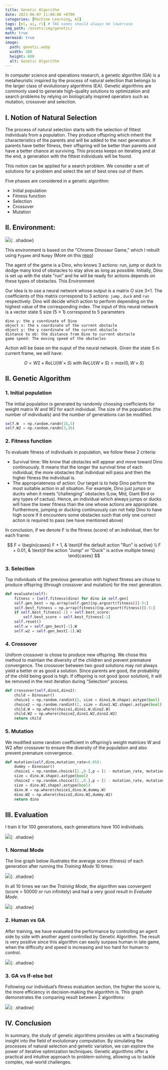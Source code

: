 ```yaml
---
title: Genetic Algorithm
date: 2023-06-07 11:00:00 +0700
categories: [Machine Learning, AI]
tags: [ml, ai, rl] # TAG names should always be lowercase
img_path: /assets/img/genetic/
math: true
mermaid: true
image:
  path: genetic.webp
  width: 300
  height: 600
  alt: Genetic Algorithm
---
```


In computer science and operations research, a genetic algorithm (GA) is a metaheuristic inspired by the process of natural selection that belongs to the larger class of evolutionary algorithms (EA). Genetic algorithms are commonly used to generate high-quality solutions to optimization and search problems by relying on biologically inspired operators such as mutation, crossover and selection.

## I. Notion of Natural Selection

The process of natural selection starts with the selection of fittest individuals from a population. They produce offspring which inherit the characteristics of the parents and will be added to the next generation. If parents have better fitness, their offspring will be better than parents and have a better chance at surviving. This process keeps on iterating and at the end, a generation with the fittest individuals will be found.

This notion can be applied for a search problem. We consider a set of solutions for a problem and select the set of best ones out of them.

Five phases are considered in a genetic algorithm:

- Initial population
- Fitness function
- Selection
- Crossover
- Mutation

## II. Environment:

![](path.png){: .shadow}

This environment is based on the "Chrome Dinosaur Game," which I rebuilt using `Pygame` and `Numpy` (More on this [repo](https://github.com/datvodinh10/dino-game-genetic-algorithm.git))

The agent of the game is a Dino, who knows 3 actions: run, jump or duck to dodge many kind of obstacles to stay alive as long as possible. Initially, Dino is set up with the state ”run” and he
will be ready for actions depends on these types of obstacles. This Environment

Our idea is to use a neural network whose output is a matrix _O_ size 3×1. The coefficients of this matrix correspond to 3 actions: `jump` , `duck` and `run` respectively. Dino will decide which action to perform depending on the highest value of the corresponding index. The input of this neural network is a vector state S size (5 × 1) correspond to 5 parameters

```
dino y: the y coordinate of Dino
object x: the x coordinate of the current obstacle
object y: the y coordinate of the current obstacle
distance to ob: the distance from Dino to current obstacle
game speed: The moving speed of the obstacles
```

Action will be base on the ouput of the neural network. Given the state S in current frame, we will have:

$$
O = W2 × ReLU(W × S) \text{ with } ReLU(W × S) = max(0, W × S)
$$

## II. Genetic Algorithm

### 1. Initial population

The initial population is generated by randomly choosing coefficients for weight matrix W and W2 for each individual. The size of the population (the number of individuals) and the number of generations can be modified.

```python
self.W  = np.random.randn(16,5)
self.W2 = np.random.randn(3,16)
```

### 2. Fitness function

To evaluate fitness of individuals in population, we follow these 2 criteria:

- Survival time: We know that obstacles will appear and move toward Dino continuously. It means
  that the longer the survival time of each individual, the more obstacles that individual will pass and
  then the higher fitness the individual is.
- The appropriateness of action: Our target is to help Dino perform the most suitable action in all situation. For example, Dino just jumps or ducks when it meets ”challenging” obstacles (Low, Mid, Giant Bird or any types of cactus). Hence, an individual which always jumps or ducks will have the lower fitness than the one whose actions are appropriate. Furthermore, jumping or ducking
  continuously can not help Dino to have high score if it encounters some obstacles such that only one correct action is required to pass (we have mentioned above)

In conclusion, if we denote F is the fitness (score) of an individual, then for each frame:

$$
F = \begin{cases}
F + 1, & \text{if the default action "Run" is active} \\
F + 0.01, & \text{if the action "Jump" or "Duck" is active multiple times}
\end{cases}
$$

### 3. Selection

Top individuals of the previous generation with highest fitness are chose to produce offspring (through crossover and mutation) for the next generation.

```python
def evaluate(self):
    fitness = [self.fitness(dino) for dino in self.gen]
    self.gen_best = np.array(self.gen)[np.argsort(fitness)][-5:]
    self.best_fitness = np.array(fitness)[np.argsort(fitness)][-5:]
    if self.best_fitness[-1] > self.best_score:
        self.best_score = self.best_fitness[-1]
    self.reset()
    self.w = self.gen_best[-1].W
    self.w2 = self.gen_best[-1].W2
```

### 4. Crossover

Uniform crossover is chose to produce new offspring. We chose this method to maintain the diversity of the children and prevent premature convergence. The crossover between two good solutions may not always yield a better or as good a solution. Since parents are good, the probability of the child being good is high. If offspring is not good (poor solution), it will be removed in the next iteration during “Selection” process.

```python
def crossover(self,dino1,dino2):
    child = Dinosaur()
    choice1 = np.random.randint(2, size = dino1.W.shape).astype(bool)
    choice2 = np.random.randint(2, size = dino1.W2.shape).astype(bool)
    child.W = np.where(choice1,dino1.W,dino2.W)
    child.W2 = np.where(choice2,dino1.W2,dino2.W2)
    return child
```

### 5. Mutation

We modified some random coefficient in offspring’s weight matrices W and W2 after crossover to ensure the diversity of the population and also prevent premature convergence.

```python
def mutation(self,dino,mutation_rate=0.05):
    dummy = Dinosaur()
    choice1 = np.random.choice([1.,0.],p = [1 - mutation_rate, mutation_rate],\
    size = dino.W.shape).astype(bool)
    choice2 = np.random.choice([1.,0.],p = [1 - mutation_rate, mutation_rate],\
    size = dino.W2.shape).astype(bool)
    dino.W = np.where(choice1,dino.W,dummy.W)
    dino.W2 = np.where(choice2,dino.W2,dummy.W2)
    return dino
```

## III. Evaluation

I train it for 100 generations, each generations have 100 individuals.

![](train.gif){: .shadow}

### 1. Normal Mode

The line graph below illustrates the average score (fitness) of each generation after running the _Training Mode_ 10 times:

![](result.png){: .shadow}

In all 10 times we ran the _Training Mode_, the algorithm was convergent (score > 50000 or run infinitely) and had a very good result in _Evaluate Mode_.

![](eval.gif){: .shadow}

### 2. Human vs GA

After training, we have evaluated the performance by controlling an agent side by side with another agent controlled by Genetic Algorithm. The result is very positive since this algorithm can easily surpass human in late game, when the difficulty and speed is increasing and too hard for human to control.

![](h-ga.png){: .shadow}

### 3. GA vs If-else bot

Following our individual’s fitness evaluation section, the higher the score is, the more efficiency in decision-making the algorithm is. This graph demonstrates the comparing result between 2 algorithms:

![](ga-ie.png){: .shadow}

## IV. Conclusion

In summary, the study of genetic algorithms provides us with a fascinating insight into the field of evolutionary computation. By simulating the processes of natural selection and genetic variation, we can explore the power of iterative optimization techniques. Genetic algorithms offer a practical and intuitive approach to problem-solving, allowing us to tackle complex, real-world challenges.

